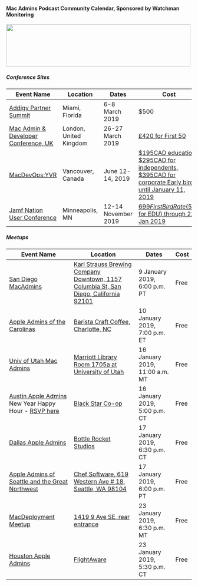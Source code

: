 #### Mac Admins Podcast Community Calendar, Sponsored by Watchman Monitoring

[<img src="https://podcast.macadmins.org/wp-content/uploads/2017/06/Watchman-Monitoring-logo-blue.png" alt="" width="500" height="115" />](https://www.watchmanmonitoring.com)

##### Conference Sites

| Event Name | Location | Dates | Cost |
|------------|----------|-------|------|
| [Addigy Partner Summit](https://www.addigy.com/summit) | Miami, Florida | 6-8 March 2019 | $500 |
| [Mac Admin & Developer Conference, UK](https://macad.uk) | London, United Kingdom | 26-27 March 2019 | [£420 for First 50](https://macad.us13.list-manage.com/track/click?u=664a2be73e2feba9f4c1a95ee&id=011d83e939&e=a5a8c75bf1) | 
| [MacDevOps:YVR](https://mdoyvr.com) | Vancouver, Canada | June 12-14, 2019 | [$195CAD education, $295CAD for independents, $395CAD for corporate Early bird until January 11, 2019](https://mdoyvr.com/buy-tickets/) |
| [Jamf Nation User Conference](https://www.jamf.com/events/jamf-nation-user-conference/2019/) | Minneapolis, MN | 12-14 November 2019 | [$699 First Bird Rate ($599 for EDU) through 23 Jan 2019](https://www.cvent.com/events/jamf-nation-user-conference-2019/registration-7d9e9c5d913c4c38b847a10de4a84e25.aspx?r=6d9625bb-9bd9-457e-b2d2-0f8dc474dc42&refid=001&fqp=true) |

##### Meetups

| Event Name | Location | Dates | Cost |
|------------|----------|-------|------|
| [San Diego MacAdmins](https://www.jamf.com/jamf-nation/events/user-groups/250/san-diego-macadmins) | [Karl Strauss Brewing Company Downtown, 1157 Columbia St, San Diego, California 92101](https://www.google.com/maps/dir//Karl+Strauss+Brewing+Company,+1157+Columbia+St,+San+Diego,+CA+92101/@32.7174178,-117.2372797,12z/) | 9 January 2019, 6:00 p.m. PT | Free |
| [Apple Admins of the Carolinas](http://meetu.ps/c/4b4KS/Gr321/f) | [Barista Craft Coffee, Charlotte, NC](https://www.baristacraftcoffee.com) | 10 January 2019, 7:00 p.m. ET | Free |
| [Univ of Utah Mac Admins](https://apple.lib.utah.edu) | [Marriott Library Room 1705a at University of Utah](https://apple.lib.utah.edu/mac-managers-meeting-directions/) | 16 January 2019, 11:00 a.m. MT | Free |
| [Austin Apple Admins](https://austinappleadmins.org) New Year Happy Hour - [RSVP here](https://www.eventbrite.com/e/new-year-happy-hour-at-black-star-co-op-tickets-53815960988) | [Black Star Co-op](https://blackstar.coop/) | 16 January 2019, 5:00 p.m. CT | Free |
| [Dallas Apple Admins](https://dallasappleadmins.org/) | [Bottle Rocket Studios](https://goo.gl/maps/F956UvYNby22) | 17 January 2019, 6:30 p.m. CT | Free |
| [Apple Admins of Seattle and the Great Northwest](https://www.meetup.com/Seattle-Apple-Admins/events/256562662/) | [Chef Software, 619 Western Ave # 18, Seattle, WA 98104](https://goo.gl/maps/ipNZV7LmJur) | 17 January 2019, 6:00 p.m. PT | Free |
| [MacDeployment Meetup](http://macdeployment.ca) | [1419 9 Ave SE, rear entrance](https://maps.apple.com/?address=1419%209%20Ave%20SE,%20Calgary%20AB%20T2G%200T4,%20Canada) | 23 January 2019, 6:30 p.m. MT | Free |
| [Houston Apple Admins](https://houstonappleadmins.org/January2019-Meetup/) | [FlightAware](https://goo.gl/maps/XQ3wqBddPUP2) | 23 January 2019, 5:30 p.m. CT | Free |
